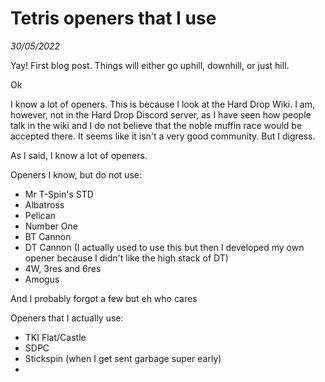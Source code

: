 # Tetris openers that I use 
_30/05/2022_

Yay! First blog post. Things will either go uphill, downhill, or just hill. 

Ok

I know a lot of openers. This is because I look at the Hard Drop Wiki. I am, however, not in the Hard Drop Discord server, as I have seen how people talk in the wiki and I do not believe that the noble muffin race would be accepted there. It seems like it isn't a very good community. But I digress. 

As I said, I know a lot of openers. 

Openers I know, but do not use:
- Mr T-Spin's STD 
- Albatross 
- Pelican 
- Number One 
- BT Cannon 
- DT Cannon (I actually used to use this but then I developed my own opener because I didn't like the high stack of DT) 
- 4W, 3res and 6res 
- Amogus 

And I probably forgot a few but eh
who cares 

Openers that I actually use: 
- TKI Flat/Castle 
- SDPC
- Stickspin (when I get sent garbage super early)
- 
